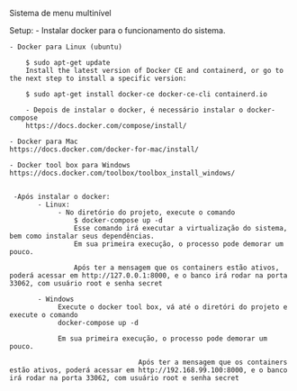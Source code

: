 Sistema de menu multinível 

Setup:
    - Instalar docker para o funcionamento do sistema. 
    
    - Docker para Linux (ubuntu)
    
        $ sudo apt-get update
        Install the latest version of Docker CE and containerd, or go to the next step to install a specific version:
    
        $ sudo apt-get install docker-ce docker-ce-cli containerd.io
        
        - Depois de instalar o docker, é necessário instalar o docker-compose
        https://docs.docker.com/compose/install/
       
    - Docker para Mac
    https://docs.docker.com/docker-for-mac/install/
    
    - Docker tool box para Windows
    https://docs.docker.com/toolbox/toolbox_install_windows/
    
     
     -Após instalar o docker: 
           - Linux:     
                - No diretório do projeto, execute o comando
                    $ docker-compose up -d
                    Esse comando irá executar a virtualização do sistema, bem como instalar seus dependências. 
                    Em sua primeira execução, o processo pode demorar um pouco. 
                    
                    Após ter a mensagem que os containers estão ativos, poderá acessar em http://127.0.0.1:8000, e o banco irá rodar na porta 33062, com usuário root e senha secret
           
           - Windows
                Execute o docker tool box, vá até o diretóri do projeto e execute o comando
                docker-compose up -d
                
                Em sua primeira execução, o processo pode demorar um pouco. 
                                    
                                    Após ter a mensagem que os containers estão ativos, poderá acessar em http://192.168.99.100:8000, e o banco irá rodar na porta 33062, com usuário root e senha secret
                                    
                              
     
     
     
